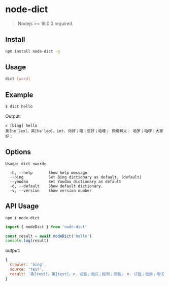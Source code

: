 # node-dict

> Nodejs >= 16.0.0 required.

## Install

```bash
npm install node-dict -g
```

## Usage

```bash
dict [word]
```

## Example

```bash
$ dict hello
```

Output:

```
✔ [bing] hello
美[heˈləʊ]，英[həˈləʊ]，int. 你好；喂；您好；哈喽； 网络释义： 哈罗；哈啰；大家好；
```

## Options

```
Usage: dict <word>

  -h, --help       Show help message
  --bing           Set Bing dictionary as default. (default)
  --youdao         Set Youdao dictionary as default
  -d, --default    Show default dictionary.
  -v, --version    Show version number
```

## API Usage

```
npm i node-dict
```

```js
import { nodeDict } from 'node-dict'

const result = await nodeDict('hello')
console.log(result)
```

output:

```js
{
  crawler: 'bing',
  source: 'test',
  result: '美[test]，英[test]，v. 试验；测试；检测；测验； n. 试验；检测；考试；测验； 网络释义： 检验；考验；睾酮(testosterone)； '
}
```